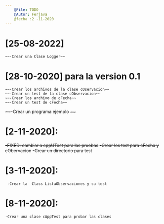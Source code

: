 ```yaml
---
    @File: TODO
    @Autor: Ferjava
    @fecha :2 -11-2020
---
```

# [25-08-2022]
    ~~-Crear una Clase Logger~~

# [28-10-2020] para la version 0.1
    ~~-Crear los archivos de la clase cOservacion~~
    ~~-Crear un test de la clase cObservacion~~
    ~~-Crear los archivo de cFecha~~
    ~~-Crear un test de cFecha~~
  ~~-Crear un programa ejemplo ~~
# [2-11-2020]:
   ~~-FIXED: cambiar a cppUTest para las pruebas~~
    ~~-Crear los test para cFecha y cObervacion~~
    ~~-Crear un directorio para test~~
# [3-11-2020]:
     -Crear la  Class ListaObservaciones y su test
# [8-11-2020]:
    -Crear una clase cAppTest para probar las clases
    
 
    
   	
